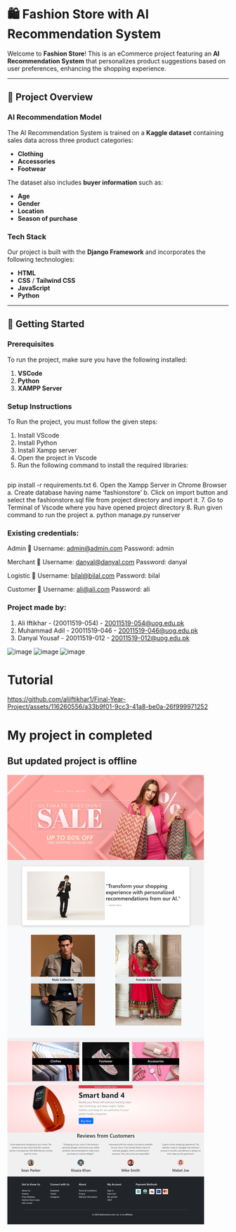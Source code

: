 # 🛍️ Fashion Store with AI Recommendation System

Welcome to **Fashion Store**! This is an eCommerce project featuring an **AI Recommendation System** that personalizes product suggestions based on user preferences, enhancing the shopping experience.

---

## 📑 Project Overview

### AI Recommendation Model
The AI Recommendation System is trained on a **Kaggle dataset** containing sales data across three product categories:
- **Clothing**
- **Accessories**
- **Footwear**

The dataset also includes **buyer information** such as:
- **Age**
- **Gender**
- **Location**
- **Season of purchase**

### Tech Stack
Our project is built with the **Django Framework** and incorporates the following technologies:

- **HTML**
- **CSS** / **Tailwind CSS**
- **JavaScript**
- **Python**

---

## 🚀 Getting Started

### Prerequisites
To run the project, make sure you have the following installed:
1. **VSCode**
2. **Python**
3. **XAMPP Server**

### Setup Instructions
To Run the project, you must follow the given steps:
1.	Install VScode
2.	Install Python
3.	Install Xampp server
4.	Open the project in Vscode
5.	Run the following command to install the required libraries:
    ```bash
   pip install -r requirements.txt
6.	Open the Xampp Server in Chrome Browser
a.	Create database having name ‘fashionstore’
b.	Click on import button and select the fashionstore.sql file from project directory and import it.
7.	Go to Terminal of Vscode where you have opened project directory
8.	Run given command to run the project
a.	python manage.py runserver

### Existing credentials:
Admin    	Username: admin@admin.com		Password: admin

Merchant		Username: danyal@danyal.com 	Password: danyal

Logistic 		Username: bilal@bilal.com		Password: bilal

Customer		Username: ali@ali.com			Password: ali

### Project made by:
1. Ali Iftikhar - (20011519-054) - 20011519-054@uog.edu.pk
2. Muhammad Adil - 20011519-046 - 20011519-046@uog.edu.pk
3. Danyal Yousaf - 20011519-012 - 20011519-012@uog.edu.pk

![image](https://github.com/user-attachments/assets/94a496aa-f7ad-4b90-9aec-c662997fc783)
![image](https://github.com/user-attachments/assets/0aedc0c5-31e3-487f-a48a-a406f29a1f93)
![image](https://github.com/user-attachments/assets/41a132f0-455a-48a8-89d5-df9f0c68ef1a)



 # Tutorial
     

https://github.com/aliiftikhar1/Final-Year-Project/assets/116260556/a33b9f01-9cc3-41a8-be0a-26f999971252


#                My project in completed
##             But updated project is offline

![alt text](<main page.jpg>)
